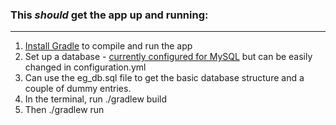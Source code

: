 ### This *should* get the app up and running:
---
 1. [Install Gradle](https://docs.gradle.org/current/userguide/installation.html) to compile and run the app
 2. Set up a database - [currently configured for MySQL](http://dev.mysql.com/doc/refman/5.6/en/installing.html) but can be easily changed in configuration.yml
 3. Can use the eg_db.sql file to get the basic database structure and a couple of dummy entries.
 4. In the terminal, run ./gradlew build
 5. Then ./gradlew run